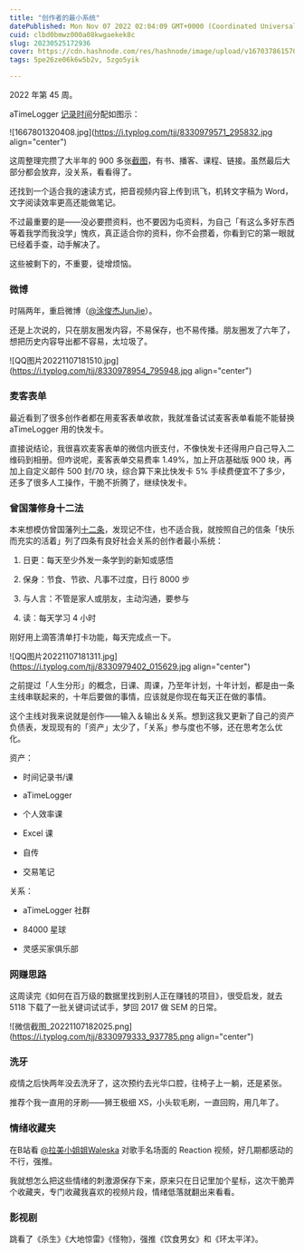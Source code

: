 ```yaml
---
title: "创作者的最小系统"
datePublished: Mon Nov 07 2022 02:04:09 GMT+0000 (Coordinated Universal Time)
cuid: clbd0bmwz000a08kwgaekek8c
slug: 20230525172936
cover: https://cdn.hashnode.com/res/hashnode/image/upload/v1670378615701/RJtWjpHUR.jpg
tags: 5pe26ze06k6w5b2v, 5zgo5yik

---
```


2022 年第 45 周。

aTimeLogger [记录时间](https://mp.weixin.qq.com/s?__biz=MzI3MzU5MDA1OQ==&mid=2247485032&idx=1&sn=acb21dab9e80298f57f65f3a9ea3a1c7&chksm=eb21b42cdc563d3a565d6c98ad7010303e68799b4f29c829a6c1fd89ff190878ddb44f22a899&scene=21#wechat_redirect)分配如图示：

![1667801320408.jpg](https://i.typlog.com/tjj/8330979571_295832.jpg align="center")

这周整理完攒了大半年的 900 多张[截图](https://weibo.com/5262225303/MdF9prfUC)，有书、播客、课程、链接。虽然最后大部分都会放弃，没关系，看看得了。

还找到一个适合我的速读方式，把音视频内容上传到讯飞，机转文字稿为 Word，文字阅读效率更高还能做笔记。

不过最重要的是——没必要攒资料，也不要因为屯资料，为自己「有这么多好东西等着我学而我没学」愧疚，真正适合你的资料，你不会攒着，你看到它的第一眼就已经着手查，动手解决了。

这些被剩下的，不重要，徒增烦恼。

### 微博

时隔两年，重启微博（[@涂俊杰JunJie](https://weibo.com/u/5262225303)）。

还是上次说的，只在朋友圈发内容，不易保存，也不易传播。朋友圈发了六年了，想把历史内容导出都不容易，太垃圾了。

![QQ图片20221107181510.jpg](https://i.typlog.com/tjj/8330978954_795948.jpg align="center")

### 麦客表单

最近看到了很多创作者都在用麦客表单收款，我就准备试试麦客表单看能不能替换 aTimeLogger 用的快发卡。

直接说结论，我很喜欢麦客表单的微信内嵌支付，不像快发卡还得用户自己导入二维码到相册。但咋说呢，麦客表单交易费率 1.49%，加上开店基础版 900 块，再加上自定义邮件 500 封/70 块，综合算下来比快发卡 5% 手续费便宜不了多少，还多了很多人工操作，干脆不折腾了，继续快发卡。

### 曾国藩修身十二法

本来想模仿曾国藩列[十二条](https://book.douban.com/review/9878153/)，发现记不住，也不适合我，就按照自己的信条「快乐而充实的活着」列了四条有良好社会关系的创作者最小系统：

1.  日更：每天至少外发一条学到的新知或感悟
    
2.  保身：节食、节欲、凡事不过度，日行 8000 步
    
3.  与人言：不管是家人或朋友，主动沟通，要参与
    
4.  读：每天学习 4 小时
    

刚好用上滴答清单打卡功能，每天完成点一下。

![QQ图片20221107181311.jpg](https://i.typlog.com/tjj/8330979402_015629.jpg align="center")

之前提过「人生分形」的概念，日课、周课，乃至年计划，十年计划，都是由一条主线串联起来的，十年后要做的事情，应该就是你现在每天正在做的事情。

这个主线对我来说就是创作——输入＆输出＆关系。想到这我又更新了自己的资产负债表，发现现有的「资产」太少了，「关系」参与度也不够，还在思考怎么优化。

资产：

*   时间记录书/课
    
*   aTimeLogger
    
*   个人效率课
    
*   Excel 课
    
*   自传
    
*   交易笔记
    

关系：

*   aTimeLogger 社群
    
*   84000 星球
    
*   灵感买家俱乐部
    

### 网赚思路

这周读完《如何在百万级的数据里找到别人正在赚钱的项目》，很受启发，就去 5118 下载了一批关键词试试手，梦回 2017 做 SEM 的日常。

![微信截图_20221107182025.png](https://i.typlog.com/tjj/8330979333_937785.png align="center")

### 洗牙

疫情之后快两年没去洗牙了，这次预约去光华口腔，往椅子上一躺，还是紧张。

推荐个我一直用的牙刷——狮王极细 XS，小头软毛刷，一直回购，用几年了。

### 情绪收藏夹

在B站看 [@拉美小姐姐Waleska](https://space.bilibili.com/1023951201) 对歌手名场面的 Reaction 视频，好几期都感动的不行，强推。

我就想怎么把这些情绪的刺激源保存下来，原来只在日记里加个星标，这次干脆弄个收藏夹，专门收藏我喜欢的视频片段，情绪低落就翻出来看看。

### 影视剧

跳看了《杀生》《大地惊雷》《怪物》，强推《饮食男女》和《环太平洋》。